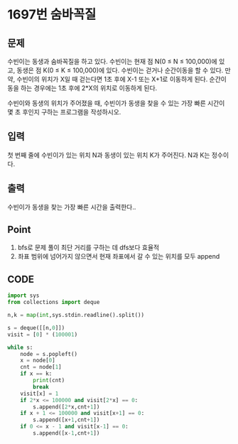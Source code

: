 # 1697번 숨바꼭질



## 문제



수빈이는 동생과 숨바꼭질을 하고 있다. 수빈이는 현재 점 N(0 ≤ N ≤ 100,000)에 있고, 동생은 점 K(0 ≤ K ≤ 100,000)에 있다. 수빈이는 걷거나 순간이동을 할 수 있다. 만약, 수빈이의 위치가 X일 때 걷는다면 1초 후에 X-1 또는 X+1로 이동하게 된다. 순간이동을 하는 경우에는 1초 후에 2*X의 위치로 이동하게 된다.

수빈이와 동생의 위치가 주어졌을 때, 수빈이가 동생을 찾을 수 있는 가장 빠른 시간이 몇 초 후인지 구하는 프로그램을 작성하시오.



## 입력

첫 번째 줄에 수빈이가 있는 위치 N과 동생이 있는 위치 K가 주어진다. N과 K는 정수이다.



## 출력

수빈이가 동생을 찾는 가장 빠른 시간을 출력한다..



## Point



1.  bfs로 문제 풀이 최단 거리를 구하는 데 dfs보다 효율적
1.  좌표 범위에 넘어가지 않으면서 현재 좌표에서 갈 수 있는 위치를 모두 append



## CODE



```python
import sys
from collections import deque

n,k = map(int,sys.stdin.readline().split())

s = deque([[n,0]])
visit = [0] * (100001)

while s:
    node = s.popleft()
    x = node[0]
    cnt = node[1]
    if x == k:
        print(cnt)
        break
    visit[x] = 1
    if 2*x <= 100000 and visit[2*x] == 0:
        s.append([2*x,cnt+1])
    if x + 1 <= 100000 and visit[x+1] == 0: 
        s.append([x+1,cnt+1])
    if 0 <= x - 1 and visit[x-1] == 0:    
        s.append([x-1,cnt+1])
```

